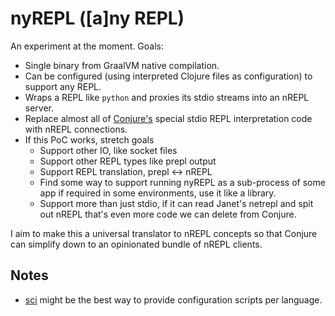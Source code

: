 # nyREPL (\[a\]ny REPL)

An experiment at the moment. Goals:

- Single binary from GraalVM native compilation.
- Can be configured (using interpreted Clojure files as configuration) to support any REPL.
- Wraps a REPL like `python` and proxies its stdio streams into an nREPL server.
- Replace almost all of [Conjure's](https://github.com/Olical/conjure) special stdio REPL interpretation code with nREPL connections.
- If this PoC works, stretch goals
  - Support other IO, like socket files
  - Support other REPL types like prepl output
  - Support REPL translation, prepl <-> nREPL
  - Find some way to support running nyREPL as a sub-process of some app if required in some environments, use it like a library.
  - Support more than just stdio, if it can read Janet's netrepl and spit out nREPL that's even more code we can delete from Conjure.

I aim to make this a universal translator to nREPL concepts so that Conjure can simplify down to an opinionated bundle of nREPL clients.

## Notes

- [sci](https://github.com/babashka/sci) might be the best way to provide configuration scripts per language.
